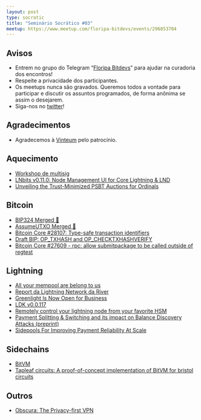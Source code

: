 ```yaml
---
layout: post
type: socratic
title: "Seminário Socrático #03"
meetup: https://www.meetup.com/floripa-bitdevs/events/296853704
---
```


## Avisos

- Entrem no grupo do Telegram “[Floripa Bitdevs](https://t.me/+NX48UXH0WVZiZTIx)” para ajudar na curadoria dos encontros!
- Respeite a privacidade dos participantes.
- Os meetups nunca são gravados. Queremos todos a vontade para participar e discutir os assuntos programados, de forma anônima se assim o desejarem.
- Siga-nos no [twitter](https://twitter.com/floripabitdevs)!

## Agradecimentos

- Agradecemos à [Vinteum](https://vinteum.org/) pelo patrocínio.

## Aquecimento

* [Workshop de multisig](https://youtu.be/psqUawSjfRg)
* [LNbits v0.11.0: Node Management UI for Core Lightning & LND](https://www.nobsbitcoin.com/lnbits-v0-11-0/)
* [Unveiling the Trust-Minimized PSBT Auctions for Ordinals](https://twitter.com/zhouzhuojie/status/1709313943012044893)

## Bitcoin

* [BIP324 Merged 🎉](https://github.com/bitcoin/bitcoin#28331)
* [AssumeUTXO Merged 🎉](https://github.com/bitcoin/bitcoin#27596)
* [Bitcoin Core #28107: Type-safe transaction identifiers](https://github.com/bitcoin/bitcoin#28107)
* [Draft BIP: OP_TXHASH and OP_CHECKTXHASHVERIFY](https://lists.linuxfoundation.org/pipermail/bitcoin-dev/2023-September/021975.html)
* [Bitcoin Core #27609 - rpc: allow submitpackage to be called outside of regtest](https://github.com/bitcoin/bitcoin/pull/28107)

## Lightning

* [All your mempool are belong to us](https://lists.linuxfoundation.org/pipermail/bitcoin-dev/2023-October/021999.html)
* [Report da Lightning Network da River](https://river.com/learn/files/river-lightning-report-2023.pdf)
* [Greenlight Is Now Open for Business](https://blog.blockstream.com/greenlight-is-now-open-for-business/)
* [LDK v0.0.117](https://github.com/lightningdevkit/rust-lightning/releases/tag/v0.0.117)
* [Remotely control your lightning node from your favorite HSM](https://lists.linuxfoundation.org/pipermail/lightning-dev/2023-September/004084.html)
* [Payment Splitting & Switching and its impact on Balance Discovery Attacks (preprint)](https://lists.linuxfoundation.org/pipermail/lightning-dev/2023-September/004114.html)
* [Sidepools For Improving Payment Reliability At Scale](https://lists.linuxfoundation.org/pipermail/lightning-dev/2023-September/004099.html)

## Sidechains

* [BitVM](https://bitvm.org/bitvm.pdf)
* [Tapleaf circuits: A proof-of-concept implementation of BitVM for bristol circuits](https://github.com/supertestnet/tapleaf-circuits?ref=nobsbitcoin.com)

## Outros

* [Obscura: The Privacy-first VPN](https://obscuravpn.io/)
